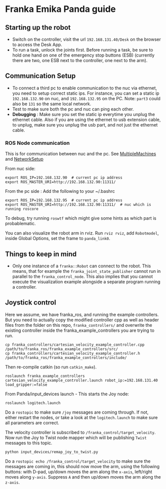 # Franka Emika Panda guide

## Starting up the robot
- Switch on the controller, visit the url `192.168.131.40/Desk` on the browser to access the Desk App.
- To run a task, unlock the joints first. Before running a task, be sure to hold one hand on one of the emergency stop buttons (ESB) (currently there are two, one ESB next to the controller, one next to the arm).

## Communication Setup
- To connect a third pc to enable communication to the nuc via ethernet, you need to setup correct static ips. For instance, you can set a static ip `192.168.132.90` on nuc, and `192.168.132.95` on the PC. Note: `part3` could also be `131` so the same local network.
- Test to make sure both the pc and nuc can ping each other.
- **Debugging** : Make sure you set the static ip everytime you unplug the ethernet cable. Also if you are using the ethernet to usb extension cable, to unplug, make sure you unplug the usb part, and not just the ethernet cable.

### ROS Node communication
This is for communication between nuc and the pc. See [MultipleMachines](http://wiki.ros.org/ROS/Tutorials/MultipleMachines) and [NetworkSetup](http://wiki.ros.org/ROS/NetworkSetup)

From nuc side:
```
export ROS_IP=192.168.132.90  # current pc ip address
export ROS_MASTER_URI=http://192.168.132.90:11311/
```

From the pc side :
Add the following to your ~/.bashrc

```
export ROS_IP=192.168.132.95  # current pc ip address
export ROS_MASTER_URI=http://192.168.132.90:11311/  # nuc which is running roscore
```

To debug, try running `roswtf` which might give some hints as which part is probablematic.

You can also visualize the robot arm in rviz. Run `rviz rviz`, add `Robotmodel`, inside Global Options, set the frame to `panda_link0`.



## Things to keep in mind
- Only one instance of a `franka::Robot` can connect to the robot. This means, that for example the `franka_joint_state_publisher` cannot run in parallel to the `franka_control_node`. This also implies that you cannot execute the visualization example alongside a separate program running a controller.


## Joystick control
Here we assume, we have franka_ros, and running the example controllers. But you need to actually copy the modified controller cpp as well as header files from the folder on this repo, `franka_controllers/` and overwrite the existing controller inside the franka_example_controllers you are trying to run.

```
cp franka_controllers/cartesian_velocity_example_controller.cpp /path/to/franka_ros/franka_example_controllers/src/
cp franka_controllers/cartesian_velocity_example_controller.h /path/to/franka_ros/franka_example_controllers/include/
```

Then re-compile catkin (so run `catkin_make`).

```
roslaunch franka_example_controllers cartesian_velocity_example_controller.launch robot_ip:=192.168.131.40 load_gripper:=false
```

From Panda/input_devices launch - This starts the Joy node:
```
roslaunch logitech.launch
```

Do a `rostopic` to make sure `/joy` messages are coming through. If not, either restart the nodes, or take a look at the `logitech.launch` to make sure all parameters are correct.

The velocity controller is subscribed to `/franka_control/target_velocity`. Now run the Joy to Twist node mapper which will be publishing `Twist` messages to this topic.

```
python input_devices/remap_joy_to_twist.py
```

Do a `rostopic echo /franka_control/target_velocity` to make sure the messages are coming in, this should now move the arm, using the following buttons: with D-pad, up/down moves the arm along the `x-axis`, left/right moves along `y-axis`. Suppress `A` and then up/down moves the arm along the `z-axis`.



